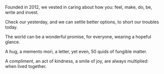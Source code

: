 Founded in 2012, we vested in caring about how you: feel, make, do, be, write and invest.

Check our yesterday, and we can settle better options, to short our troubles today.

The world can be a wonderful promise, for everyone, wearing a hopeful glance.

A hug, a memento mori, a letter, yet even, 50 quids of fungible matter.

A compliment, an act of kindness, a smile of joy, are always multiplied: when lived together.
